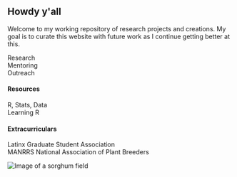 ## Howdy y'all

Welcome to my working repository of research projects and creations. My goal is to curate this website with future work as I continue getting better at this. 

Research  
Mentoring  
Outreach

#### Resources  
R, Stats, Data  
Learning R

#### Extracurriculars
Latinx Graduate Student Association  
MANRRS
National Association of Plant Breeders

![Image of a sorghum field](https://github.com/leon-fabian/leon-fabian.github.io/blob/main/sorghumportrait.JPG?raw=true)

